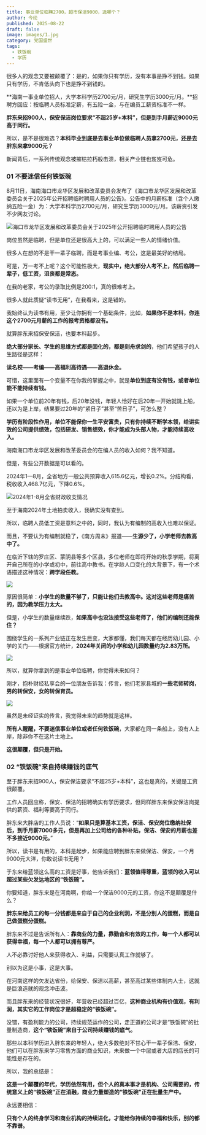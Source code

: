 ```yaml
---
title: 事业单位临聘2700，超市保洁9000，选哪个？
author: 今纶
published: 2025-08-22
draft: false
image: images/1.jpg
category: 党国盛世
tags:
  - 铁饭碗
  - 学历
---
```

很多人的观念又要被颠覆了：是的，如果你只有学历，没有本事是挣不到钱。如果只有学历，不肯低头向下也是挣不到钱的。

**海南一事业单位招人，大学本科学历2700元/月，研究生学历3000元/月。**招聘方回应：按临聘人员标准定薪，有五险一金，与在编员工薪资标准不一样。

**胖东来招900人，保安保洁岗位要求“不超25岁+本科”，但是到手月薪近9000元高于同行。**

所以，是不是很难选？**本科毕业到底是去事业单位做临聘人员拿2700元，还是去胖东来拿9000元？**

新闻背后，一系列传统观念被摧枯拉朽般击溃，相关产业链也岌岌可危。

### **01 不要迷信任何铁饭碗**

8月11日，海南海口市龙华区发展和改革委员会发布了《海口市龙华区发展和改革委员会关于2025年公开招聘临时聘用人员的公告》。公告中的月薪标准（含个人缴纳五险一金）为：大学本科学历2700元/月，研究生学历3000元/月。该薪资引发不少网友讨论。

![](images/1.webp "海口市龙华区发展和改革委员会关于2025年公开招聘临时聘用人员的公告")

岗位虽然是临聘，但是单位还是很高大上的，可以满足一些人的情绪价值。

很多人在想的不是干一辈子临聘，而是考事业编、考公，这是最美好的结局。

可是，万一考不上呢？这个可能性极大，**现实中，绝大部分人考不上，然后临聘一辈子，低工资，沮丧都是常态。**

在我的老家，考公的录取比例是200:1，真的很难考上。

很多人就此质疑“读书无用”，在我看来，这是错的。

我始终认为读书有用，至少让你拥有一个基础条件，比如，**如果你不是本科，你连这个2700元月薪的工作的报考资格都没有。**

就算胖东来招保安保洁，也要本科起步。

**绝大部分家长、学生的思维方式都是固化的，都是刻舟求剑的**，他们希望孩子的人生路径是这样：

**读名校——考编——高福利高待遇——高退休金。**

可惜，这里面有一个变量不在你我的掌握之中，就是**单位到底有没有钱，或者单位能不能持续有钱。**

如果一个单位前20年有钱，后20年没钱，年轻人恰好在后20年一开始就跳上船，还以为是上岸，结果要过20年的“紧日子”甚至“苦日子”，可怎么整？

**学历有阶段性作用，单位不能保你一生平安富贵，只有你持续不断学本领，给讲实效的公司提供绩效，包括研发、销售绩效，你才能成为头部人物，才能持续高收入。**

海南海口市龙华区发展和改革委员会的在编人员的收入如何？我不知道。

但是，有些公开数据是可以看的。

2024年1—8月，全省地方一般公共预算收入615.6亿元，增长0.2%。分结构看，税收收入468.7亿元，下降0.6%。

![](images/2.webp "2024年1-8月全省财政收支情况")

至于海南2024年土地拍卖收入，我确实没有查到。

所以，临聘人员低工资是意料之中的，同时，我认为有编制的高收入也难以保证。

而且，不要认为有编制就稳了，《南方周末》报道——**生源少了，小学老师去教高中了。**

在临沂下辖的罗庄区、蒙阴县等多个区县，多位老师在即将开始的秋季学期，将离开自己所在的小学或初中，前往高中教书。在学龄人口变化的大背景下，有一个术语描述这种情况：**跨学段任教。**

![](images/3.webp)

原因很简单：**小学生的数量不够了，只能让他们去教高中。这对这些老师是痛苦的，因为教学压力太大。**

但是，小学生的数量继续跌，**如果高中也没法接受这些老师了，他们的编制还能保住？**

围绕学生的一系列产业链正在发生巨变，大家都懂，我们每天都在经历幼儿园、小学的关门——根据官方统计，**2024年关闭的小学和幼儿园数量约为2.83万所。**

![](images/5.webp)

所以，就算你拿到的是事业单位临聘，你觉得未来如何？

刚才，抱朴财经私享会的一位朋友告诉我：传言，他们老家县城的**一些老师转岗，男的转保安，女的转保育员。**

![](images/4.webp)

虽然是未经证实的传言，我觉得未来的趋势就是这样。

**所有人醒醒，不要迷信事业单位或者任何铁饭碗**，大家都在同一条船上，没有人上岸，除非你不在这片土地上。

**这很颠覆，但只是开始。**

### **02 “铁饭碗”来自持续赚钱的底气**

至于胖东来招900人，保安保洁要求“不超25岁+本科”，这也是真的，关键是工资很颠覆。

工作人员回应称，保安、保洁的招聘确实有学历要求，但同样胖东来保安保洁岗提供的薪资、福利等要高于同行。

胖东来大胖店的工作人员说：“**如果只是算基本工资，保洁、保安岗位缴纳社保后，到手月薪7000多元，但是再加上公司给的各种补贴，保洁、保安的月薪也差不多接近9000元。**”

所以，读书是有用的，本科是起步，如果能应聘到胖东来做保洁、保安，一个月9000元大洋，你敢说读书无用？

于东来给蓝领这么高的工资是好事，他告诉我们：**蓝领值得尊重，蓝领的收入可以超过某些欠发达地区的“铁饭碗”。**

你要知道，胖东来是在河南啊，你给一个保洁9000元的工资，你这不是颠覆是什么？

**胖东来给员工的每一分钱都是来自于自己的企业利润，不是分别人的蛋糕，而是自己做蛋糕分蛋糕。**

胖东来不过是告诉所有人：**靠商业的力量，靠勤奋和有效的工作，每一个人都可以获得幸福，每一个人都可以拥有尊严。**

人不必靠讨好他人来获得收入、利益，只需要认真工作就够了。

别以为这是小事，这是大事。

在河南这样的欠发达省份，给保安、保洁以高薪，甚至高过某些体制内人士，这就是巨浪造就的观念冲击波。

而且胖东来的经营状况很好，年营收已经超过百亿，**这种商业机构有价值观，有利润，其实它的工作岗位才是超稳定的“铁饭碗”。**

没错，有盈利能力的公司，持续规范运作的公司，走正道的公司才是“铁饭碗”的批量制造商，**这个“铁饭碗”来自于公司持续赚钱的底气。**

那些以本科学历进入胖东来的年轻人，绝大多数绝对不甘心干一辈子保洁、保安，他们可以在胖东来学习零售方面的商业知识，未来做一个中层或者大店的店长的可能性是存在的。

所以，我的总结是：

**这是一个颠覆的年代，学历依然有用，但个人的真本事才是机构、公司需要的，传统意义上的“铁饭碗”正在消融，商业力量塑造的“铁饭碗”正在批量生产中。**

永远要相信：

**只有个人的终身学习和商业机构的持续进化，才能给你持续的幸福和快乐，别的都不靠谱。**

